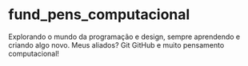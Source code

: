 # fund_pens_computacional
Explorando o mundo da programação e design, sempre aprendendo e criando algo novo. Meus aliados? Git GitHub e muito pensamento computacional!
